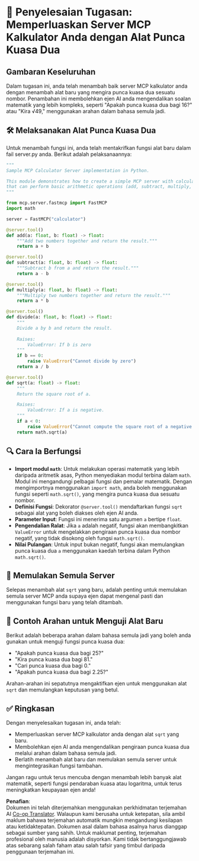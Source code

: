 <!--
CO_OP_TRANSLATOR_METADATA:
{
  "original_hash": "e9490aedc71f99bc774af57b207a7adb",
  "translation_date": "2025-07-13T21:54:07+00:00",
  "source_file": "03-GettingStarted/07-aitk/solution/README.md",
  "language_code": "ms"
}
-->
# 📘 Penyelesaian Tugasan: Memperluaskan Server MCP Kalkulator Anda dengan Alat Punca Kuasa Dua

## Gambaran Keseluruhan
Dalam tugasan ini, anda telah menambah baik server MCP kalkulator anda dengan menambah alat baru yang mengira punca kuasa dua sesuatu nombor. Penambahan ini membolehkan ejen AI anda mengendalikan soalan matematik yang lebih kompleks, seperti "Apakah punca kuasa dua bagi 16?" atau "Kira √49," menggunakan arahan dalam bahasa semula jadi.

## 🛠️ Melaksanakan Alat Punca Kuasa Dua
Untuk menambah fungsi ini, anda telah mentakrifkan fungsi alat baru dalam fail server.py anda. Berikut adalah pelaksanaannya:

```python
"""
Sample MCP Calculator Server implementation in Python.

This module demonstrates how to create a simple MCP server with calculator tools
that can perform basic arithmetic operations (add, subtract, multiply, divide).
"""

from mcp.server.fastmcp import FastMCP
import math

server = FastMCP("calculator")

@server.tool()
def add(a: float, b: float) -> float:
    """Add two numbers together and return the result."""
    return a + b

@server.tool()
def subtract(a: float, b: float) -> float:
    """Subtract b from a and return the result."""
    return a - b

@server.tool()
def multiply(a: float, b: float) -> float:
    """Multiply two numbers together and return the result."""
    return a * b

@server.tool()
def divide(a: float, b: float) -> float:
    """
    Divide a by b and return the result.
    
    Raises:
        ValueError: If b is zero
    """
    if b == 0:
        raise ValueError("Cannot divide by zero")
    return a / b

@server.tool()
def sqrt(a: float) -> float:
    """
    Return the square root of a.

    Raises:
        ValueError: If a is negative.
    """
    if a < 0:
        raise ValueError("Cannot compute the square root of a negative number.")
    return math.sqrt(a)
```

## 🔍 Cara Ia Berfungsi

- **Import modul `math`**: Untuk melakukan operasi matematik yang lebih daripada aritmetik asas, Python menyediakan modul terbina dalam `math`. Modul ini mengandungi pelbagai fungsi dan pemalar matematik. Dengan mengimportnya menggunakan `import math`, anda boleh menggunakan fungsi seperti `math.sqrt()`, yang mengira punca kuasa dua sesuatu nombor.
- **Definisi Fungsi**: Dekorator `@server.tool()` mendaftarkan fungsi `sqrt` sebagai alat yang boleh diakses oleh ejen AI anda.
- **Parameter Input**: Fungsi ini menerima satu argumen `a` bertipe `float`.
- **Pengendalian Ralat**: Jika `a` adalah negatif, fungsi akan membangkitkan `ValueError` untuk mengelakkan pengiraan punca kuasa dua nombor negatif, yang tidak disokong oleh fungsi `math.sqrt()`.
- **Nilai Pulangan**: Untuk input bukan negatif, fungsi akan memulangkan punca kuasa dua `a` menggunakan kaedah terbina dalam Python `math.sqrt()`.

## 🔄 Memulakan Semula Server
Selepas menambah alat `sqrt` yang baru, adalah penting untuk memulakan semula server MCP anda supaya ejen dapat mengenal pasti dan menggunakan fungsi baru yang telah ditambah.

## 💬 Contoh Arahan untuk Menguji Alat Baru
Berikut adalah beberapa arahan dalam bahasa semula jadi yang boleh anda gunakan untuk menguji fungsi punca kuasa dua:

- "Apakah punca kuasa dua bagi 25?"
- "Kira punca kuasa dua bagi 81."
- "Cari punca kuasa dua bagi 0."
- "Apakah punca kuasa dua bagi 2.25?"

Arahan-arahan ini sepatutnya mengaktifkan ejen untuk menggunakan alat `sqrt` dan memulangkan keputusan yang betul.

## ✅ Ringkasan
Dengan menyelesaikan tugasan ini, anda telah:

- Memperluaskan server MCP kalkulator anda dengan alat `sqrt` yang baru.
- Membolehkan ejen AI anda mengendalikan pengiraan punca kuasa dua melalui arahan dalam bahasa semula jadi.
- Berlatih menambah alat baru dan memulakan semula server untuk mengintegrasikan fungsi tambahan.

Jangan ragu untuk terus mencuba dengan menambah lebih banyak alat matematik, seperti fungsi pendaraban kuasa atau logaritma, untuk terus meningkatkan keupayaan ejen anda!

**Penafian**:  
Dokumen ini telah diterjemahkan menggunakan perkhidmatan terjemahan AI [Co-op Translator](https://github.com/Azure/co-op-translator). Walaupun kami berusaha untuk ketepatan, sila ambil maklum bahawa terjemahan automatik mungkin mengandungi kesilapan atau ketidaktepatan. Dokumen asal dalam bahasa asalnya harus dianggap sebagai sumber yang sahih. Untuk maklumat penting, terjemahan profesional oleh manusia adalah disyorkan. Kami tidak bertanggungjawab atas sebarang salah faham atau salah tafsir yang timbul daripada penggunaan terjemahan ini.